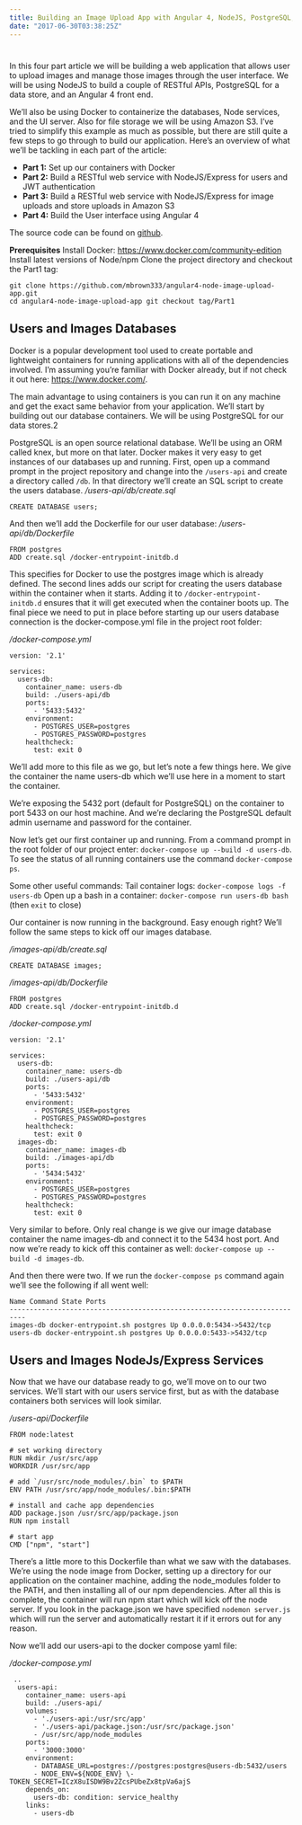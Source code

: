 ```yaml
---
title: Building an Image Upload App with Angular 4, NodeJS, PostgreSQL, and Amazon S3 - Part 1
date: "2017-06-30T03:38:25Z"
---
```


# 

In this four part article we will be building a web application that allows user to upload images and manage those images through the user interface. We will be using NodeJS to build a couple of RESTful APIs, PostgreSQL for a data store, and an Angular 4 front end. 

We’ll also be using Docker to containerize the databases, Node services, and the UI server. Also for file storage we will be using Amazon S3. I’ve tried to simplify this example as much as possible, but there are still quite a few steps to go through to build our application. Here’s an overview of what we’ll be tackling in each part of the article: 

  * **Part 1:** Set up our containers with Docker
  * **Part 2:** Build a RESTful web service with NodeJS/Express for users and JWT authentication
  * **Part 3:** Build a RESTful web service with NodeJS/Express for image uploads and store uploads in Amazon S3
  * **Part 4:** Build the User interface using Angular 4

The source code can be found on [github](https://github.com/mbrown333/angular4-node-image-upload-app). 

 **Prerequisites** Install Docker: https://www.docker.com/community-edition Install latest versions of Node/npm Clone the project directory and checkout the Part1 tag: 
 ```
 git clone https://github.com/mbrown333/angular4-node-image-upload-app.git 
 cd angular4-node-image-upload-app git checkout tag/Part1
 ```

## Users and Images Databases

Docker is a popular development tool used to create portable and lightweight containers for running applications with all of the dependencies involved. I’m assuming you’re familiar with Docker already, but if not check it out here: https://www.docker.com/. 

The main advantage to using containers is you can run it on any machine and get the exact same behavior from your application. We’ll start by building out our database containers. We will be using PostgreSQL for our data stores.2 

PostgreSQL is an open source relational database. We’ll be using an ORM called knex, but more on that later. Docker makes it very easy to get instances of our databases up and running. First, open up a command prompt in the project repository and change into the `/users-api` and create a directory called `/db`. In that directory we’ll create an SQL script to create the users database. 
_/users-api/db/create.sql_ 
```
CREATE DATABASE users;
```

And then we’ll add the Dockerfile for our user database: 
_/users-api/db/Dockerfile_ 
```
FROM postgres 
ADD create.sql /docker-entrypoint-initdb.d
```
This specifies for Docker to use the postgres image which is already defined. The second lines adds our script for creating the users database within the container when it starts. Adding it to `/docker-entrypoint-initdb.d` ensures that it will get executed when the container boots up. The final piece we need to put in place before starting up our users database connection is the docker-compose.yml file in the project root folder: 

_/docker-compose.yml_ 
```
version: '2.1' 

services: 
  users-db: 
    container_name: users-db 
    build: ./users-api/db 
    ports: 
      - '5433:5432' 
    environment:
      - POSTGRES_USER=postgres
      - POSTGRES_PASSWORD=postgres 
    healthcheck: 
      test: exit 0
```

We’ll add more to this file as we go, but let’s note a few things here. We give the container the name users-db which we’ll use here in a moment to start the container. 

We’re exposing the 5432 port (default for PostgreSQL) on the container to port 5433 on our host machine. And we’re declaring the PostgreSQL default admin username and password for the container. 

Now let’s get our first container up and running. From a command prompt in the root folder of our project enter: `docker-compose up --build -d users-db`. To see the status of all running containers use the command `docker-compose ps`. 

Some other useful commands: Tail container logs: `docker-compose logs -f users-db` 
Open up a bash in a container: `docker-compose run users-db bash` (then `exit` to close) 

Our container is now running in the background. Easy enough right? We’ll follow the same steps to kick off our images database. 

_/images-api/db/create.sql_ 
```
CREATE DATABASE images;
```

_/images-api/db/Dockerfile_ 
```
FROM postgres 
ADD create.sql /docker-entrypoint-initdb.d
``` 

_/docker-compose.yml_ 
```
version: '2.1' 

services: 
  users-db: 
    container_name: users-db 
    build: ./users-api/db 
    ports: 
      - '5433:5432' 
    environment: 
      - POSTGRES_USER=postgres 
      - POSTGRES_PASSWORD=postgres 
    healthcheck: 
      test: exit 0 
  images-db: 
    container_name: images-db 
    build: ./images-api/db 
    ports: 
      - '5434:5432' 
    environment: 
      - POSTGRES_USER=postgres 
      - POSTGRES_PASSWORD=postgres 
    healthcheck: 
      test: exit 0
``` 

Very similar to before. Only real change is we give our image database container the name images-db and connect it to the 5434 host port. And now we’re ready to kick off this container as well: `docker-compose up --build -d images-db`.

And then there were two. If we run the `docker-compose ps` command again we’ll see the following if all went well: 
```
Name Command State Ports 
-------------------------------------------------------------------------- 
images-db docker-entrypoint.sh postgres Up 0.0.0.0:5434->5432/tcp 
users-db docker-entrypoint.sh postgres Up 0.0.0.0:5433->5432/tcp 
```

## Users and Images NodeJs/Express Services

Now that we have our database ready to go, we’ll move on to our two services. We’ll start with our users service first, but as with the database containers both services will look similar. 

_/users-api/Dockerfile_ 
```
FROM node:latest 

# set working directory 
RUN mkdir /usr/src/app 
WORKDIR /usr/src/app 

# add `/usr/src/node_modules/.bin` to $PATH 
ENV PATH /usr/src/app/node_modules/.bin:$PATH 

# install and cache app dependencies 
ADD package.json /usr/src/app/package.json 
RUN npm install 

# start app 
CMD ["npm", "start"]
```

There’s a little more to this Dockerfile than what we saw with the databases. We’re using the node image from Docker, setting up a directory for our application on the container machine, adding the node_modules folder to the PATH, and then installing all of our npm dependencies. After all this is complete, the container will run npm start which will kick off the node server. If you look in the package.json we have specified `nodemon server.js` which will run the server and automatically restart it if it errors out for any reason. 

Now we’ll add our users-api to the docker compose yaml file: 

_/docker-compose.yml_ 
```
 .. 
  users-api: 
    container_name: users-api 
    build: ./users-api/ 
    volumes: 
      - './users-api:/usr/src/app' 
      - './users-api/package.json:/usr/src/package.json' 
      - /usr/src/app/node_modules 
    ports: 
      - '3000:3000' 
    environment: 
      - DATABASE_URL=postgres://postgres:postgres@users-db:5432/users 
      - NODE_ENV=${NODE_ENV} \- TOKEN_SECRET=ICzX8uISDW9Bv2ZcsPUbeZx8tpVa6ajS 
    depends_on: 
      users-db: condition: service_healthy 
    links: 
      - users-db
```